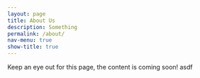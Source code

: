 ```yaml
---
layout: page
title: About Us
description: Something
permalink: /about/
nav-menu: true
show-title: true
---
```


Keep an eye out for this page, the content is coming soon!
asdf